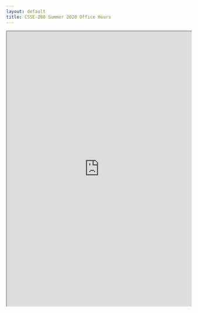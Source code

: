 ```yaml
---
layout: default
title: CSSE-280 Summer 2020 Office Hours
---
```

<!-- Instructions:  File > Publish To Web [....] "Embed" -->
<iframe src="https://docs.google.com/spreadsheets/d/e/2PACX-1vSkF8kN-SwfGDv_J_ipCth2ywEFrmSl8Usq3mutVeTRLZ3i26gX6ipaiCAiiwTqwI9mZcOrtfJxIALI/pubhtml?gid=0&amp;single=true&amp;widget=true&amp;headers=false" width="100%" height="750px"></iframe>
